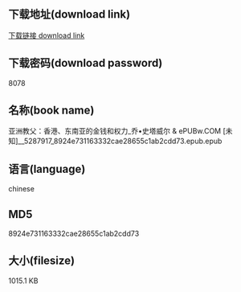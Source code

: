 ## 下载地址(download link)
[下载链接 download link](https://voluble-croquembouche-d321dc.netlify.app/?s=%E4%BA%9A%E6%B4%B2%E6%95%99%E7%88%B6%EF%BC%9A%E9%A6%99%E6%B8%AF%E3%80%81%E4%B8%9C%E5%8D%97%E4%BA%9A%E7%9A%84%E9%87%91%E9%92%B1%E5%92%8C%E6%9D%83%E5%8A%9B_%E4%B9%94%E2%80%A2%E5%8F%B2%E5%A1%94%E5%A8%81%E5%B0%94+%26+ePUBw.COM+%5B%E6%9C%AA%E7%9F%A5%5D__5287917_8924e731163332cae28655c1ab2cdd73.epub)

## 下载密码(download password)
8078

## 名称(book name)
亚洲教父：香港、东南亚的金钱和权力_乔•史塔威尔 & ePUBw.COM [未知]__5287917_8924e731163332cae28655c1ab2cdd73.epub.epub

## 语言(language)
chinese

## MD5
8924e731163332cae28655c1ab2cdd73

## 大小(filesize)
1015.1 KB
